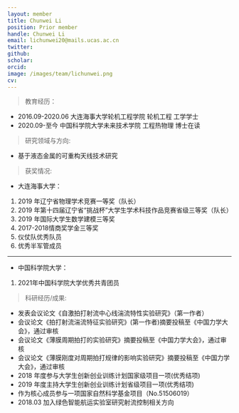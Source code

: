 ```yaml
---
layout: member
title: Chunwei Li
position: Prior member
handle: Chunwei Li
email: lichunwei20@mails.ucas.ac.cn
twitter: 
github: 
scholar:
orcid: 
image: /images/team/lichunwei.png
cv: 
---
```


> 教育经历：

- 2016.09-2020.06 大连海事大学轮机工程学院 轮机工程 工学学士
- 2020.09-至今   中国科学院大学未来技术学院 工程热物理 博士在读

> 研究领域与方向:

- 基于液态金属的可重构天线技术研究

> 获奖情况:

- 大连海事大学：

1. 2019 年辽宁省物理学术竞赛一等奖（队长）
2. 2019 年第十四届辽宁省“挑战杯”大学生学术科技作品竞赛省级三等奖（队长）
3. 2019 年国际大学生数学建模三等奖
4. 2017-2018情商奖学金三等奖
5. 仪仗队优秀队员
6. 优秀半军管成员

<hr>

- 中国科学院大学：

1. 2021年中国科学院大学优秀共青团员

> 科研经历/成果:

- 发表会议论文《自激拍打射流中心线湍流特性实验研究》（第一作者）
- 会议论文《拍打射流湍流特征实验研究》(第一作者)摘要投稿至《中国力学大会》，通过审核
- 会议论文《薄膜周期拍打的实验研究》摘要投稿至《中国力学大会》，通过审核
- 会议论文《薄膜刚度对周期拍打规律的影响实验研究》摘要投稿至《中国力学大会》，通过审核
- 2018 年度参与大学生创新创业训练计划国家级项目一项(优秀结项)
- 2019 年度主持大学生创新创业训练计划省级项目一项(优秀结项)
- 作为核心成员参与一项国家自然科学基金项目（No.51506019）
- 2018.03 加入绿色智能航运实验室研究射流控制相关方向
